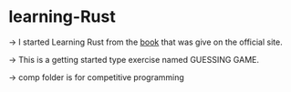 # learning-Rust

-> I started Learning Rust from the [book](https://doc.rust-lang.org/book/) that was give on the official site.

-> This is a getting started type exercise named GUESSING GAME.

-> comp folder is for competitive programming
